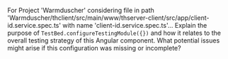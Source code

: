 For Project 'Warmduscher' considering file in path 'Warmduscher/thclient/src/main/www/thserver-client/src/app/client-id.service.spec.ts' with name 'client-id.service.spec.ts'...
Explain the purpose of `TestBed.configureTestingModule({})` and how it relates to the overall testing strategy of this Angular component. What potential issues might arise if this configuration was missing or incomplete?